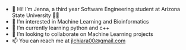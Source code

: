 - 👋 Hi! I’m Jenna, a third year Software Engineering student at Arizona State University 🔱✨
- 👀 I’m interested in Machine Learning and Bioinformatics
- 🌱 I’m currently learning python and c++
- 💞️ I’m looking to collaborate on Machine Learning projects
- 📫 You can reach me at jlchiara00@gmail.com
<!---
jlchiara/jlchiara is a ✨ special ✨ repository because its `README.md` (this file) appears on your GitHub profile.
You can click the Preview link to take a look at your changes.
--->
